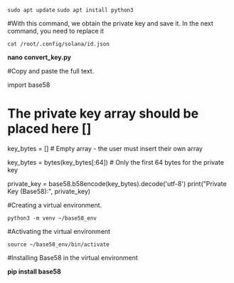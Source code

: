 ```sudo apt update```
```sudo apt install python3```


#With this command, we obtain the private key and save it. In the next command, you need to replace it

```cat /root/.config/solana/id.json```


**nano convert_key.py**

#Copy and paste the full text.

import base58

# The private key array should be placed here []
key_bytes = []  # Empty array - the user must insert their own array

key_bytes = bytes(key_bytes[:64])  # Only the first 64 bytes for the private key

private_key = base58.b58encode(key_bytes).decode('utf-8')
print("Private Key (Base58):", private_key)



#Creating a virtual environment.

```python3 -m venv ~/base58_env```

#Activating the virtual environment

```source ~/base58_env/bin/activate```


#Installing Base58 in the virtual environment

**pip install base58**
